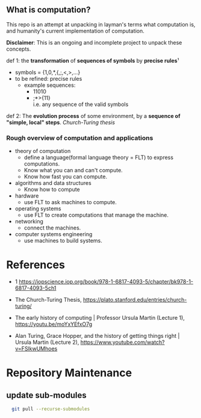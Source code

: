 ## What is computation?

This repo is an attempt at unpacking in layman's terms what computation is, and humanity's current implementation of computation.

**Disclaimer**: This is an ongoing and incomplete project to unpack these concepts.

def 1: the **transformation** of **sequences of symbols** by **precise rules**¹

* symbols = {1,0,\*,{,;,<,>,...}
* to be refined: precise rules
  * example sequences:
    * 11010
    * ;\*>{11}  
      i.e. any sequence of the valid symbols

def 2: The **evolution process** of some environment, by a **sequence of "simple, local" steps**. _Church-Turing thesis_

### Rough overview of computation and applications

* theory of computation
  * define a language(formal language theory = FLT) to express computations.
  * Know what you can and can't compute.  
  * Know how fast you can compute.
* algorithms and data structures
  * Know how to compute
* hardware
  * use FLT to ask machines to compute.
* operating systems
  * use FLT to create computations that manage the machine.
* networking
  * connect the machines.
* computer systems engineering
  * use machines to build systems.
  
# References

* 1 https://iopscience.iop.org/book/978-1-6817-4093-5/chapter/bk978-1-6817-4093-5ch1

* The Church-Turing Thesis, https://plato.stanford.edu/entries/church-turing/

* The early history of computing | Professor Ursula Martin (Lecture 1), https://youtu.be/moYxYEfxO7g

* Alan Turing, Grace Hopper, and the history of getting things right | Ursula Martin (Lecture 2), https://www.youtube.com/watch?v=FSlkwUMhoes

# Repository Maintenance
## update sub-modules

```bash
  git pull --recurse-submodules
```


